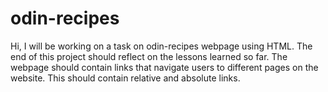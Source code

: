 # odin-recipes
Hi, I will be working on a task on odin-recipes webpage using HTML.
The end of this project should reflect on the lessons learned so far.
The webpage should contain links that navigate users to different pages on the website. This should contain relative and absolute links. 